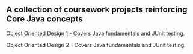 ## A collection of coursework projects reinforcing Core Java concepts

[Object Oriented Design 1](https://github.com/TerrenceBamberg/Java-Fundamentals/tree/main/src/ObjectOrientedDesign1) - Covers Java fundamentals and JUnit testing. 

Object Oriented Design 2 - Covers Java fundamentals and JUnit testing. 



